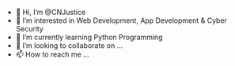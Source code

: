 - 👋 Hi, I’m @CNJustice
- 👀 I’m interested in Web Development, App Development & Cyber Security
- 🌱 I’m currently learning Python Programming
- 💞️ I’m looking to collaborate on ...
- 📫 How to reach me ...

<!---
CNJustice/CNJustice is a ✨ special ✨ repository because its `README.md` (this file) appears on your GitHub profile.
You can click the Preview link to take a look at your changes.
--->
